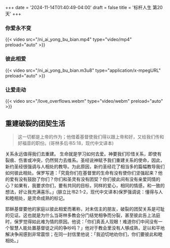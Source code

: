 +++
date = '2024-11-14T01:40:49-04:00'
draft = false
title = '标杆人生 第20天'
+++
### 你爱永不变
{{< video src="/ni_ai_yong_bu_bian.mp4" type="video/mp4" preload="auto" >}}
### 彼此相爱
{{< video src="/ni_ai_yong_bu_bian.m3u8" type="application/x-mpegURL" preload="auto" >}}
### 让爱走动
{{< video src="/love_overflows.webm" type="video/webm" preload="auto" >}}

## 重建破裂的团契生活

>这一切都是上帝的作为；他借着基督使我们得以跟上帝和好，又给我们传和好福音的职份。(哥林多后书5:18，现代中文译本)

关系永远值得我们去重建。
生命就是学习如何去爱。神要我们珍惜关系，即使有裂痕、伤害或冲突，仍然努力去维系。圣经说神赋予我们重建关系的使命，因此，新约圣经很强调与人相处的教导。为此原因，新约圣经花了相当多的篇幅教导我们如何彼此相处。保罗写道：「究竟你们在基督里的生命有没有使你们坚强起来？他的爱有没有鼓励了你们？你们和圣灵有没有团契？你们彼此间有没有亲爱同情的心？如果有，我要求你们，要有共同的目标，同样的爱心，相同的情感，和一致的想法，好让我充满喜乐。」(腓立比书2:1-2，现代中文译本)保罗强调说：懂得与人和睦相处，是灵命成熟的标记。

耶稣基督要他的家庭以彼此相爱而著称，对未信主的朋友，破裂的团契关系是可耻的见证。这也就是为什么当哥林多教会分门结党相争而分裂，甚至彼此告上法庭时，保罗觉得如此难为情的原因。他说：「你们真丢人现眼！难道你们中间没有一个智慧人能处置基督徒之间的争吵吗？」他对于教会里没有人够成熟，足以和平地解决争闹感到非常震惊；在同一封信里他说：「我迫切地劝你们，你们要彼此和睦相处。」
